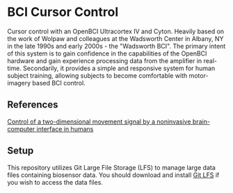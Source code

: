 # BCI Cursor Control

Cursor control with an OpenBCI Ultracortex IV and Cyton. Heavily based on the work of Wolpaw and colleagues at the
Wadsworth Center in Albany, NY in the late 1990s and early 2000s - the "Wadsworth BCI". The primary intent of this
system is to gain confidence in the capabilities of the OpenBCI hardware and gain experience processing data from the
amplifier in real-time. Secondarily, it provides a simple and responsive system for human subject training, allowing
subjects to become comfortable with motor-imagery based BCI control.

## References

[Control of a two-dimensional movement signal by a noninvasive brain-computer interface in humans](https://www.pnas.org/content/101/51/17849/tab-article-info)

## Setup

This repository utilizes Git Large File Storage (LFS) to manage large data files containing biosensor data. You 
should download and install [Git LFS](https://git-lfs.github.com/) if you wish to access the data files.
